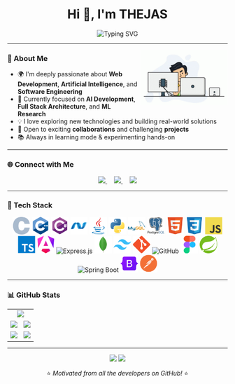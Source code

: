 <h1 align="center">Hi 👋, I'm THEJAS</h1> 
 
<p align="center"> 
  <img src="https://readme-typing-svg.demolab.com?font=Fira+Code&weight=900&size=26&duration=3000&pause=500&color=FDFEFE&background=2A2E3425&center=true&vCenter=true&lines=AI+Research;LLMOps+Research;Full+Stack+Web+Development;Robotics+%26+IoT;Cloud+Engineering" alt="Typing SVG" />
</p> 

---

<img align="right" alt="profile" width="200" src="https://github.com/thejaaxs/thejaaxs/blob/main/programmer.gif" />

### 🚀 About Me

- 🌍 I'm deeply passionate about **Web Development**, **Artificial Intelligence**, and **Software Engineering**
- 🎯 Currently focused on **AI Development**, **Full Stack Architecture**, and **ML Research**
- 💡 I love exploring new technologies and building real-world solutions
- 🤝 Open to exciting **collaborations** and challenging **projects**
- 📚 Always in learning mode & experimenting hands-on

---

### 🌐 Connect with Me

<p align="center">
  <a href="https://twitter.com/thejaaxs" target="_blank">
    <img src="https://img.shields.io/badge/Twitter-%231DA1F2.svg?&style=for-the-badge&logo=twitter&logoColor=white" height="40"/>
  </a>&nbsp;&nbsp;&nbsp;
  
  <a href="https://www.linkedin.com/in/thejaaxs" target="_blank">
    <img src="https://img.shields.io/badge/LinkedIn-%230077B5.svg?&style=for-the-badge&logo=linkedin&logoColor=white" height="40"/>
  </a>&nbsp;&nbsp;&nbsp;
  
  <a href="https://github.com/thejaaxs" target="_blank">
    <img src="https://img.shields.io/badge/GitHub-%2312100E.svg?&style=for-the-badge&logo=github&logoColor=white" height="40"/>
  </a>
</p>

---

### 🧠 Tech Stack

<p align="center">
<img src="https://raw.githubusercontent.com/devicons/devicon/master/icons/c/c-original.svg" alt="C" width="40" height="40" />
<img src="https://raw.githubusercontent.com/devicons/devicon/master/icons/cplusplus/cplusplus-original.svg" alt="C++" width="40" height="40" />
<img src="https://raw.githubusercontent.com/devicons/devicon/master/icons/csharp/csharp-original.svg" alt="C#" width="40" height="40" />
<img src="https://raw.githubusercontent.com/devicons/devicon/master/icons/dot-net/dot-net-original.svg" alt=".NET" width="40" height="40" />
<img src="https://raw.githubusercontent.com/devicons/devicon/master/icons/java/java-original.svg" alt="Java" width="40" height="40" />
<img src="https://raw.githubusercontent.com/devicons/devicon/master/icons/python/python-original.svg" alt="Python" width="40" height="40" />
<img src="https://raw.githubusercontent.com/devicons/devicon/master/icons/mysql/mysql-original-wordmark.svg" alt="MySQL" width="40" height="40" />
<img src="https://raw.githubusercontent.com/devicons/devicon/master/icons/postgresql/postgresql-original-wordmark.svg" alt="PostgreSQL" width="40" height="40" />
<img src="https://raw.githubusercontent.com/devicons/devicon/master/icons/html5/html5-original.svg" alt="HTML5" width="40" height="40" />
<img src="https://raw.githubusercontent.com/devicons/devicon/master/icons/css3/css3-original.svg" alt="CSS3" width="40" height="40" />
<img src="https://raw.githubusercontent.com/devicons/devicon/master/icons/javascript/javascript-original.svg" alt="JavaScript" width="40" height="40" />
<img src="https://raw.githubusercontent.com/devicons/devicon/master/icons/typescript/typescript-original.svg" alt="TypeScript" width="40" height="40" />
<img src="https://raw.githubusercontent.com/devicons/devicon/master/icons/angular/angular-original.svg" alt="Angular" width="40" height="40" />
<img src="https://cdn.simpleicons.org/express/808080" alt="Express.js" width="40" height="40" />
<img src="https://raw.githubusercontent.com/devicons/devicon/master/icons/mongodb/mongodb-original.svg" alt="MongoDB" width="40" height="40" />
<img src="https://raw.githubusercontent.com/devicons/devicon/master/icons/tailwindcss/tailwindcss-original.svg" alt="TailwindCSS" width="40" height="40"/>
<img src="https://raw.githubusercontent.com/devicons/devicon/master/icons/git/git-original.svg" alt="Git" width="40" height="40" />
<img src="https://github.githubassets.com/images/modules/logos_page/GitHub-Mark.png" alt="GitHub" width="40" height="40" />
<img src="https://raw.githubusercontent.com/devicons/devicon/master/icons/figma/figma-original.svg" alt="Figma" width="40" height="40" />
<img src="https://raw.githubusercontent.com/devicons/devicon/master/icons/spring/spring-original.svg" alt="Spring Boot" width="40" height="40" />
<img src="https://cdn.simpleicons.org/springboot/6DB33F" alt="Spring Boot" width="40" height="40" />
<img src="https://raw.githubusercontent.com/devicons/devicon/master/icons/bootstrap/bootstrap-original.svg" alt="Bootstrap" width="40" height="40" />
<img src="https://raw.githubusercontent.com/devicons/devicon/master/icons/postman/postman-original.svg" alt="Postman" width="40" height="40" />
</p>

---

### 📊 GitHub Stats

<table align="center">
  <tr>
    <td colspan="2" align="center">
      <img src="https://github-readme-activity-graph.vercel.app/graph?username=thejaaxs&bg_color=2e3440&hide_border=true&point=false&line=88c0d0&radius=8&area=true&area_color=88c0d0&title_color=ffffff&color=ffffff" />
    </td>
  </tr>
  <tr>
    <td align="center">
      <img src="https://github-readme-stats.vercel.app/api/top-langs/?username=thejaaxs&layout=compact&theme=nord&hide_border=true" />
    </td>
    <td align="center">
      <img src="https://github-readme-stats.vercel.app/api?username=thejaaxs&show_icons=true&theme=nord&count_private=true&hide_border=true" />
    </td>
  </tr>
  <tr>
    <td align="center">
      <img src="https://streak-stats.demolab.com?user=thejaaxs&theme=nord&hide_border=true"/>
    </td>
    <td align="center">
      <img src="http://github-profile-summary-cards.vercel.app/api/cards/profile-details?username=thejaaxs&theme=nord_dark" />
    </td>
  </tr>
</table>

---

<p align="center">
  <img src="https://user-images.githubusercontent.com/74038190/216644497-1951db19-8f3d-4e44-ac08-8e9d7e0d94a7.gif" height="250"/>
  <img src="https://user-images.githubusercontent.com/74038190/229223263-cf2e4b07-2615-4f87-9c38-e37600f8381a.gif" height="250"/>
</p>

<p align="center">⭐️ <i>Motivated from all the developers on GitHub!</i> ⭐️</p>
